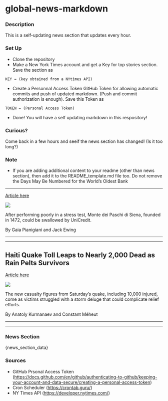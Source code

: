 # global-news-markdown

### Description 
This is a self-updating news section that updates every hour.

### Set Up 
* Clone the repository
* Make a New York Times account and get a Key for top stories section. Save the section as 
 ```
 KEY = (key obtained from a NYtimes API)
 ```
*  Create a Personnal Access Token GitHub Token for allowing automatic commits and push of updated markdown. (Push and commit authorization is enough). Save this Token as 
```
TOKEN = (Personal Access Token)
```
* Done! You will have a self updating markdown in this respository!

### Curious?
Come back in a few hours and seeif the news section has changed! (Is it too long?)

### Note
* If you are adding additional content to your readme (other than news section), then add it to the README_template.md file too. Do not remove the Days May Be Numbered for the World’s Oldest Bank
------------------------------------------------

[Article here](https://www.nytimes.com/2021/08/17/business/days-may-be-numbered-for-the-worlds-oldest-bank.html)

[![](https://static01.nyt.com/images/2021/08/17/business/00OldestBank-1/merlin_193225155_e549e50a-80ca-4b77-ab27-0ec1f990e91f-superJumbo.jpg)](https://www.nytimes.com/2021/08/17/business/days-may-be-numbered-for-the-worlds-oldest-bank.html)

After performing poorly in a stress test, Monte dei Paschi di Siena, founded in 1472, could be swallowed by UniCredit.

By Gaia Pianigiani and Jack Ewing

* * *

* * *

Haiti Quake Toll Leaps to Nearly 2,000 Dead as Rain Pelts Survivors
-------------------------------------------------------------------

[Article here](https://www.nytimes.com/2021/08/17/world/americas/haiti-hurricane-storm.html)

[![](https://static01.nyt.com/images/2021/08/17/world/17haiti-storm01/merlin_193347267_26829cb9-d64b-4983-93da-81e5f0b44daf-superJumbo.jpg)](https://www.nytimes.com/2021/08/17/world/americas/haiti-hurricane-storm.html)

The new casualty figures from Saturday’s quake, including 10,000 injured, come as victims struggled with a storm deluge that could complicate relief efforts.

By Anatoly Kurmanaev and Constant Méheut

* * *

* * *

### News Section 
{news_section_data}


### Sources 
* GitHub Prsonal Access Token (https://docs.github.com/en/github/authenticating-to-github/keeping-your-account-and-data-secure/creating-a-personal-access-token)
* Cron Scheduler (https://crontab.guru/)
* NY Times API (https://developer.nytimes.com/)
